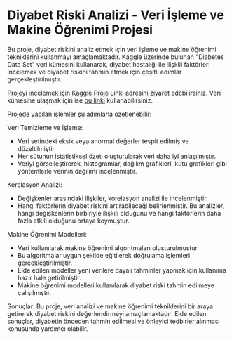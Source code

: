 Diyabet Riski Analizi - Veri İşleme ve Makine Öğrenimi Projesi
===========================================

Bu proje, diyabet riskini analiz etmek için veri işleme ve makine öğrenimi tekniklerini kullanmayı amaçlamaktadır. Kaggle üzerinde bulunan "Diabetes Data Set" veri kümesini kullanarak, diyabet hastalığı ile ilişkili faktörleri incelemek ve diyabet riskini tahmin etmek için çeşitli adımlar gerçekleştirilmiştir.

Projeyi incelemek için [Kaggle Proje Linki](https://www.kaggle.com/azrailanperi/diyabet-riski-analizi-code23proje02) adresini ziyaret edebilirsiniz. Veri kümesine ulaşmak için ise [bu linki](https://www.kaggle.com/datasets/mathchi/diabetes-data-set?select=diabetes.csv) kullanabilirsiniz.

Projede yapılan işlemler şu adımlarla özetlenebilir:

Veri Temizleme ve İşleme:
- Veri setindeki eksik veya anormal değerler tespit edilmiş ve düzeltilmiştir.
- Her sütunun istatistiksel özeti oluşturularak veri daha iyi anlaşılmıştır.
- Veriyi görselleştirerek, histogramlar, dağılım grafikleri, kutu grafikleri gibi yöntemlerle verinin dağılımı incelenmiştir.

Korelasyon Analizi:
- Değişkenler arasındaki ilişkiler, korelasyon analizi ile incelenmiştir.
- Hangi faktörlerin diyabet riskini artırabileceği belirlenmiştir. Bu analizler, hangi değişkenlerin birbiriyle ilişkili olduğunu ve hangi faktörlerin daha fazla etkili olduğunu ortaya koymuştur.

Makine Öğrenimi Modelleri:
- Veri kullanılarak makine öğrenimi algoritmaları oluşturulmuştur.
- Bu algoritmalar uygun şekilde eğitilerek doğrulama işlemleri gerçekleştirilmiştir.
- Elde edilen modeller yeni verilere dayalı tahminler yapmak için kullanıma hazır hale getirilmiştir.
- Makine öğrenimi modelleri kullanılarak diyabet riski tahmin edilmeye çalışılmıştır.

Sonuçlar:
Bu proje, veri analizi ve makine öğrenimi tekniklerini bir araya getirerek diyabet riskini değerlendirmeyi amaçlamaktadır. Elde edilen sonuçlar, diyabetin önceden tahmin edilmesi ve önleyici tedbirler alınması konusunda yardımcı olabilir.


